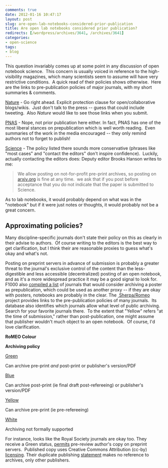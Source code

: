 ```yaml
---
comments: true
date: 2012-01-16 10:47:17
layout: post
slug: are-open-lab-notebooks-considered-prior-publication
title: Are open lab notebooks considered prior publication?
redirects: [/wordpress/archives/3641, /archives/3641]
categories:
- open-science
tags:
- blog
---
```


This question invariably comes up at some point in any discussion of open notebook science.  This concern is usually voiced in reference to the high-visibility magazines, which many scientists seem to assume will have very restrictive conditions.  A quick read of their policies shows otherwise.  Here are the links to pre-publication policies of major journals, with my short summaries & comments.

[Nature](http://www.nature.com/authors/policies/confidentiality.html) - Go right ahead. Explicit protection clause for open/collaborative blogs/wikis.  Just don't talk to the press -- guess that could include tweeting.  Also _Nature_ would like to see those links when you submit.

[PNAS](http://www.pnas.org/content/96/8/4215.full) - Nope, not prior publication here either. In fact, PNAS has one of the most liberal stances on prepublication which is well worth reading.  Even summaries of the work in the media encouraged -- they only remind authors not to forget to publish!

[Science](http://www.sciencemag.org/site/feature/contribinfo/faq/index.xhtml#prioronline_faq) - The policy listed there sounds more conservative (phrases like "most cases" and "contact the editors" don't inspire confidence).  Luckily, actually contacting the editors does: Deputy editor Brooks Hanson writes to me:


> We allow posting on not-for-profit pre-print archives, so posting on [arxiv.org](http://arxiv.org/) is fine at any time.  we ask that if you post before acceptance that you do not indicate that the paper is submitted to Science.

As to lab notebooks, it would probably depend on what was in the "notebook" but if it were just notes or thoughts, it would probably not be a great concern.




## Approximating policies?


Many discipline-specific journals don't state their policy on this as clearly in their advise to authors.  Of course writing to the editors is the best way to get clarification, but I think their are reasonable proxies to guess what's okay and what's not.

Posting on preprint servers in advance of submission is probably a greater threat to the journal's exclusive control of the content than the less-digestible and less accessible (decentralized) posting of an open notebook, and as it's a more widespread practice it may be a good signal to look for.  F1000 also [compiled a list](http://posters.f1000.com/journalresponses) of journals that would consider archiving a poster as prepublication, which could be used as another proxy -- if they are okay with posters, notebooks are probably in the clear.
The [ Sherpa/Romeo](http://www.sherpa.ac.uk/romeo/issn/0036-8075/) project provides links to the pre-publication policies of many journals.  Its database also identifies which journals allow what level of public archiving.  Search for your favorite journals there.  To the extent that "Yellow" refers "at the time of submission," rather than post-publication, one might assume that publisher wouldn't much object to an open notebook.  Of course, I'd love clarification.








**RoMEO Colour**


**Archiving policy**






[Green](http://www.sherpa.ac.uk/romeo/browse.php?colour=green&la=en&fIDnum=%7C&mode=simple)


Can archive pre-print _and_ post-print or publisher's version/PDF






[Blue](http://www.sherpa.ac.uk/romeo/browse.php?colour=blue&la=en&fIDnum=%7C&mode=simple)


Can archive post-print (ie final draft post-refereeing) or publisher's version/PDF






[Yellow](http://www.sherpa.ac.uk/romeo/browse.php?colour=yellow&la=en&fIDnum=%7C&mode=simple)


Can archive pre-print (ie pre-refereeing)






[White](http://www.sherpa.ac.uk/romeo/browse.php?colour=white&la=en&fIDnum=%7C&mode=simple)


Archiving not formally supported




For instance, looks like the Royal Society journals are okay too. They receive a Green status, [permits](http://rsif.royalsocietypublishing.org/site/misc/preparing-articles.xhtml#question7) pre-review author's copy on preprint servers.  Published copy uses Creative Commons Attribution (cc-by) [licensing](http://royalsocietypublishing.org/site/authors/licence.xhtml). Their duplicate publishing [statement](http://royalsocietypublishing.org/site/authors/policy.xhtml) makes no reference to archives, only other publishers.
